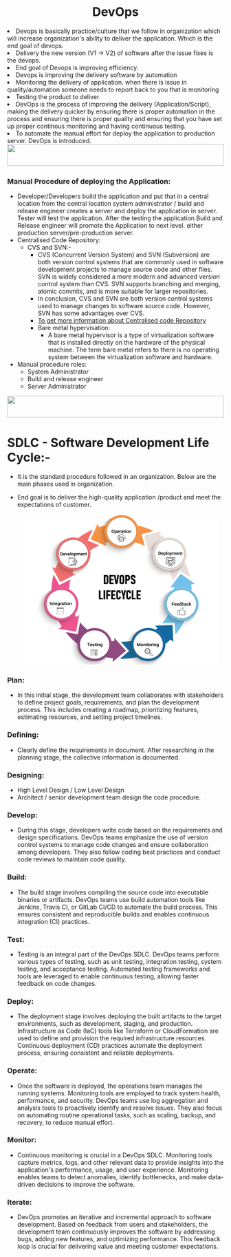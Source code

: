 <h1 align="center">DevOps</h1>
<li>Devops is basically practice/culture that we follow in organization which will increase organization's ability to deliver the application. Which is the end goal of devops.</li>
<li>Delivery the new version (V1 -> V2) of software after the issue fixes is the devops.</li>
<li>End goal of Devops is improving efficiency.</li>
<li>Devops is improving the delivery software by automation</li>
<li>Monitoring the delivery of application.  when there is issue in quality/automation someone needs to report back to you that is monitoring</li>
<li>Testing the product to deliver</li>
<li>DevOps is the process of improving the delivery (Application/Script), making the delivery quicker by ensuring there is proper automation in the process and ensuring there is proper quailty and ensuring that you have set up proper continous monitoring and having continuous testing.</li>
<li>To automate the manual effort for deploy the application to production server. DevOps is introduced.</li>

<img width="100%" height="50" src="https://i.imgur.com/dBaSKWF.gif" /> 

### Manual Procedure of deploying the Application:
  - Developer/Developers build the application and put that in a central location from the central location system administrator / build and release engineer creates a server and deploy the application in server. Tester will test the application. After the testing the application Build and Release engineer will promote the Application to next level. either production server/pre-production server.
  - Centralised Code Repository:
      - CVS and SVN:-
          - CVS (Concurrent Version System) and SVN (Subversion) are both version control systems that are commonly used in software development projects to manage source code and other files. SVN is widely considered a more modern and advanced version control system than CVS. SVN supports branching and merging, atomic commits, and is more suitable for larger repositories.
          - In conclusion, CVS and SVN are both version control systems used to manage changes to software source code. However, SVN has some advantages over CVS.
          - <a href="https://www.tutorialspoint.com/difference-between-cvs-and-svn" target="_blank">To get more information about Centralised code Repository</a>
          - Bare metal hypervisation:
              - A bare metal hypervisor is a type of virtualization software that is installed directly on the hardware of the physical machine. The term bare metal refers to there is no operating system between the virtualization software and hardware.
  - Manual procedure roles:
    - System Administrator
    - Build and release engineer
    - Server Administrator

<img width="100%" height="50" src="https://i.imgur.com/dBaSKWF.gif" /> 

 # SDLC - Software Development Life Cycle:-
 - It is the standard procedure followed in an organization. Below are the main phases used in organization.
 - End goal is to deliver the high-quality application /product and meet the expectations of customer.
     
   <div align="center">
   <img src="Assets/DevOps-Lifecycle.png" height="350px" width="450px">
   </div>
   
### Plan:
- In this initial stage, the development team collaborates with stakeholders to define project goals, requirements, and plan the development process. This includes creating a roadmap, prioritizing features, estimating resources, and setting project timelines.
### Defining: 
- Clearly define the requirements in document. After researching in the planning stage, the collective information is documented. 
### Designing: 
- High Level Design / Low Level Design 
- Architect / senior development team design the code procedure.
### Develop:
- During this stage, developers write code based on the requirements and design specifications. DevOps teams emphasize the use of version control systems to manage code changes and ensure collaboration among developers. They also follow coding best practices and conduct code reviews to maintain code quality.
### Build:
- The build stage involves compiling the source code into executable binaries or artifacts. DevOps teams use build automation tools like Jenkins, Travis CI, or GitLab CI/CD to automate the build process. This ensures consistent and reproducible builds and enables continuous integration (CI) practices.
### Test:
- Testing is an integral part of the DevOps SDLC. DevOps teams perform various types of testing, such as unit testing, integration testing, system testing, and acceptance testing. Automated testing frameworks and tools are leveraged to enable continuous testing, allowing faster feedback on code changes.
### Deploy:
- The deployment stage involves deploying the built artifacts to the target environments, such as development, staging, and production. Infrastructure as Code (IaC) tools like Terraform or CloudFormation are used to define and provision the required infrastructure resources. Continuous deployment (CD) practices automate the deployment process, ensuring consistent and reliable deployments.
### Operate:
- Once the software is deployed, the operations team manages the running systems. Monitoring tools are employed to track system health, performance, and security. DevOps teams use log aggregation and analysis tools to proactively identify and resolve issues. They also focus on automating routine operational tasks, such as scaling, backup, and recovery, to reduce manual effort.
### Monitor:
- Continuous monitoring is crucial in a DevOps SDLC. Monitoring tools capture metrics, logs, and other relevant data to provide insights into the application's performance, usage, and user experience. Monitoring enables teams to detect anomalies, identify bottlenecks, and make data-driven decisions to improve the software.
### Iterate:
- DevOps promotes an iterative and incremental approach to software development. Based on feedback from users and stakeholders, the development team continuously improves the software by addressing bugs, adding new features, and optimizing performance. This feedback loop is crucial for delivering value and meeting customer expectations.
